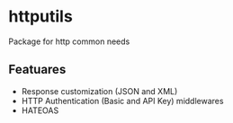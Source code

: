 # httputils

Package for http common needs

## Featuares
- Response customization (JSON and XML)
- HTTP Authentication (Basic and API Key) middlewares
- HATEOAS
